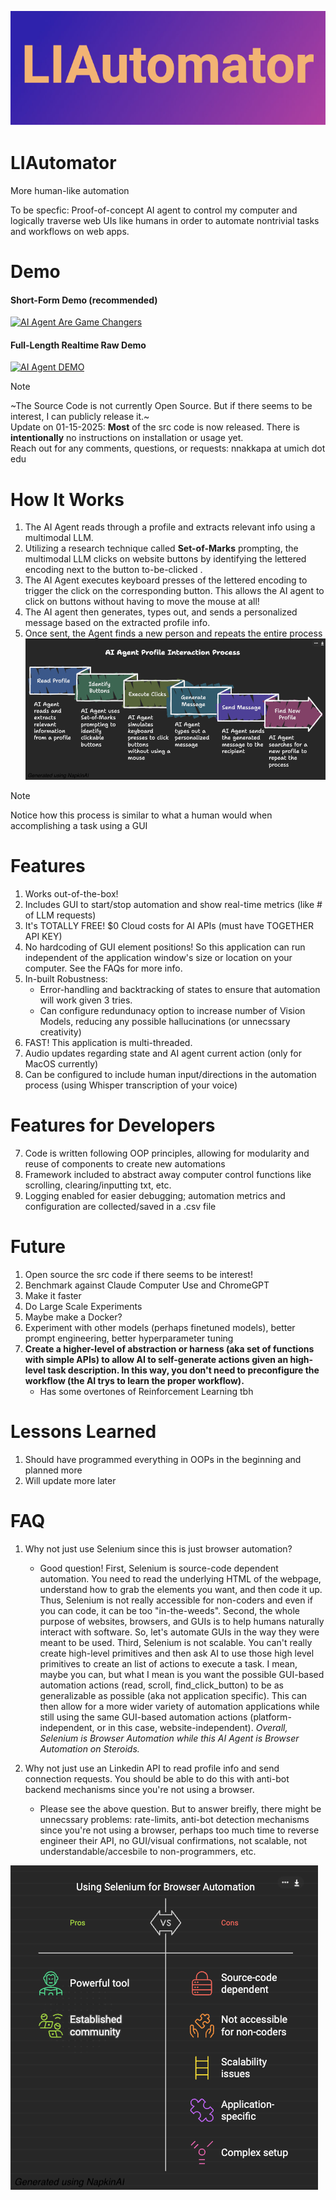 ![LIAutomator](./liautomator_banner.png)
# LIAutomator
More human-like automation

To be specfic: Proof-of-concept AI agent to control my computer and logically traverse web UIs like humans in order to automate nontrivial tasks and workflows on web apps.


# Demo

#### Short-Form Demo (recommended)
[![AI Agent Are Game Changers](https://markdown-videos-api.jorgenkh.no/url?url=https%3A%2F%2Fyoutube.com%2Fshorts%2FJxRa5QyZGOg%3Fsi%3DqAwqgRHCcNEbagHd)](https://youtube.com/shorts/JxRa5QyZGOg?si=qAwqgRHCcNEbagHd)

#### Full-Length Realtime Raw Demo
[![AI Agent DEMO](https://markdown-videos-api.jorgenkh.no/url?url=https%3A%2F%2Fwww.youtube.com%2Fwatch%3Fv%3DtqOZNmhGwls)](https://www.youtube.com/watch?v=tqOZNmhGwls)

<!-- <span style="color:yellow">
<b> Note</b>
</span> -->
> [!NOTE]
> ~The Source Code is not currently Open Source. But if there seems to be interest, I can publicly release it.~ <br>
> Update on 01-15-2025: **Most** of the src code is now released. There is **intentionally** no instructions on installation or usage yet. <br>
> Reach out for any comments, questions, or requests: nnakkapa at umich dot edu 

# How It Works
1. The AI Agent reads through a profile and extracts relevant info using a multimodal LLM. 
2. Utilizing a research technique called **Set-of-Marks** prompting, the multimodal LLM clicks on website buttons by identifying the lettered encoding next to the button to-be-clicked . 
3. The AI Agent executes keyboard presses of the lettered encoding to trigger the click on the corresponding button. This allows the AI agent to click on buttons without having to move the mouse at all! 
4. The AI agent then generates, types out, and sends a personalized message based on the extracted profile info. 
5. Once sent, the Agent finds a new person and repeats the entire process
![Graphic for How it works](./napkinAI_graphic_howitworks_img2.png)

> [!NOTE]
> Notice how this process is similar to what a human would when accomplishing a task using a GUI
# Features
1. Works out-of-the-box!
2. Includes GUI to start/stop automation and show real-time metrics (like # of LLM requests)
3. It's TOTALLY FREE! $0 Cloud costs for AI APIs (must have TOGETHER API KEY)
4. No hardcoding of GUI element positions! So this application can run independent of the application window's size or location on your computer. See the FAQs for more info.
5. In-built Robustness: 
    * Error-handling and backtracking of states to ensure that automation will work given 3 tries. 
    * Can configure redundunacy option to increase number of Vision Models, reducing any possible hallucinations (or unnecssary creativity)
6. FAST! This application is multi-threaded. 
7. Audio updates regarding state and AI agent current action (only for MacOS currently)
8. Can be configured to include human input/directions in the automation process (using Whisper transcription of your voice)
# Features for Developers
7. Code is written following OOP principles, allowing for modularity and reuse of components to create new automations
8. Framework included to abstract away computer control functions like scrolling, clearing/inputting txt, etc. 
9. Logging enabled for easier debugging; automation metrics and configuration are collected/saved in a .csv file

# Future
1. Open source the src code if there seems to be interest!
2. Benchmark against Claude Computer Use and ChromeGPT 
3. Make it faster
4. Do Large Scale Experiments 
6. Maybe make a Docker?
7. Experiment with other models (perhaps finetuned models), better prompt engineering, better hyperparameter tuning
6. **Create a higher-level of abstraction or harness (aka set of functions with simple APIs) to allow AI to self-generate actions given an high-level task description. In this way, you don't need to preconfigure the workflow (the AI trys to learn the proper workflow).**
    * Has some overtones of Reinforcement Learning tbh

# Lessons Learned
1. Should have programmed everything in OOPs in the beginning and planned more
2. Will update more later

# FAQ
1. Why not just use Selenium since this is just browser automation? 
    * Good question! First, Selenium is source-code dependent automation. You need to read the underlying HTML of the webpage, understand how to grab the elements you want, and then code it up. Thus, Selenium is not really accessible for non-coders and even if you can code, it can be too "in-the-weeds".  Second, the whole purpose of websites, browsers, and GUIs is to help humans naturally interact with software. So, let's automate GUIs in the way they were meant to be used.
    Third, Selenium is not scalable. You can't really create high-level primitives and then ask AI to use those high level primitives to create an list of actions to execute a task. I mean, maybe you can, but what I mean is you want the possible GUI-based automation actions (read, scroll, find_click_button) to be as generalizable as possible (aka not application specific). This can then allow for a more wider variety of automation applications while still using the same GUI-based automation actions (platform-independent, or in this case, website-independent). *Overall, Selenium is Browser Automation while this AI Agent is Browser Automation on Steroids.* 


2. Why not just use an Linkedin API to read profile info and send connection requests. You should be able to do this with anti-bot backend mechanisms since you're not using a browser.
    * Please see the above question. But to answer breifly, there might be unnecssary problems: rate-limits, anti-bot detection mechanisms since you're not using a browser, perhaps too much time to reverse engineer their API, no GUI/visual confirmations, not scalable, not understandable/accesbile to non-programmers, etc. 

![Graphic for to visually show pros and cons of Selenium vs LLMAutomators](./napkinAI_graphic_fa_img1.png)
